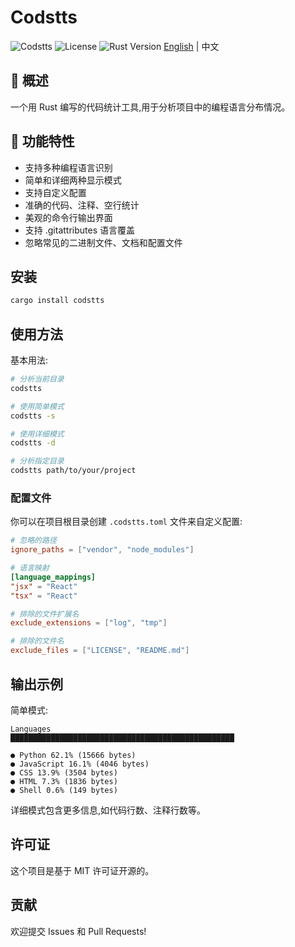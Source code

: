 # Codstts
  ![Codstts](https://img.shields.io/badge/passing-code-brightgreen) ![License](https://img.shields.io/badge/license-MIT-blue) ![Rust Version](https://img.shields.io/badge/rust-1.80.1-blue)
[English](./README.md) | 中文
 ## 🌟 概述
一个用 Rust 编写的代码统计工具,用于分析项目中的编程语言分布情况。

## 🚀 功能特性

- 支持多种编程语言识别
- 简单和详细两种显示模式
- 支持自定义配置
- 准确的代码、注释、空行统计
- 美观的命令行输出界面
- 支持 .gitattributes 语言覆盖
- 忽略常见的二进制文件、文档和配置文件

## 安装

```bash
cargo install codstts
```

## 使用方法

基本用法:

```bash
# 分析当前目录
codstts

# 使用简单模式
codstts -s

# 使用详细模式
codstts -d

# 分析指定目录
codstts path/to/your/project
```

### 配置文件

你可以在项目根目录创建 `.codstts.toml` 文件来自定义配置:

```toml
# 忽略的路径
ignore_paths = ["vendor", "node_modules"]

# 语言映射
[language_mappings]
"jsx" = "React"
"tsx" = "React"

# 排除的文件扩展名
exclude_extensions = ["log", "tmp"]

# 排除的文件名
exclude_files = ["LICENSE", "README.md"]
```

## 输出示例

简单模式:
```
Languages
██████████████████████████████████████████████████

● Python 62.1% (15666 bytes)
● JavaScript 16.1% (4046 bytes)
● CSS 13.9% (3504 bytes)
● HTML 7.3% (1836 bytes)
● Shell 0.6% (149 bytes)
```

详细模式包含更多信息,如代码行数、注释行数等。

## 许可证

这个项目是基于 MIT 许可证开源的。

## 贡献

欢迎提交 Issues 和 Pull Requests!